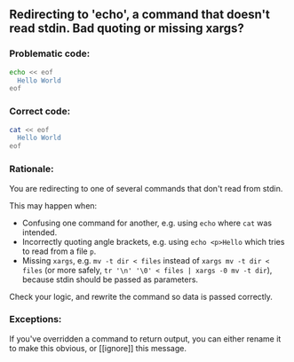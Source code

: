 ## Redirecting to 'echo', a command that doesn't read stdin. Bad quoting or missing xargs?

### Problematic code:

```sh
echo << eof
  Hello World
eof
```

### Correct code:

```sh
cat << eof
  Hello World
eof
```

### Rationale:

You are redirecting to one of several commands that don't read from stdin.

This may happen when:

* Confusing one command for another, e.g. using `echo` where `cat` was intended.
* Incorrectly quoting angle brackets, e.g. using `echo <p>Hello` which tries to read from a file `p`.
* Missing `xargs`, e.g. `mv -t dir < files` instead of `xargs mv -t dir < files` (or more safely, `tr '\n' '\0' < files | xargs -0 mv -t dir`), because stdin should be passed as parameters.

Check your logic, and rewrite the command so data is passed correctly.

### Exceptions:

If you've overridden a command to return output, you can either rename it to make this obvious, or [[ignore]] this message.